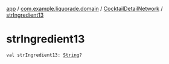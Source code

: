 [app](../../index.md) / [com.example.liquorade.domain](../index.md) / [CocktailDetailNetwork](index.md) / [strIngredient13](./str-ingredient13.md)

# strIngredient13

`val strIngredient13: `[`String`](https://kotlinlang.org/api/latest/jvm/stdlib/kotlin/-string/index.html)`?`